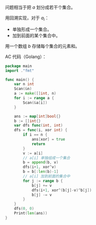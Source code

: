问题相当于把 $a$ 划分成若干个集合。

用回溯实现，对于 $a_i$：

- 单独形成一个集合。
- 加到前面的某个集合中。

用一个数组 $b$ 存储每个集合的元素和。

AC 代码（Golang）：

```go
package main
import ."fmt"

func main() {
	var n int
	Scan(&n)
	a := make([]int, n)
	for i := range a {
		Scan(&a[i])
	}

	ans := map[int]bool{}
	b := []int{}
	var dfs func(int, int)
	dfs = func(i, xor int) {
		if i == n {
			ans[xor] = true
			return
		}
		v := a[i]
		// a[i] 单独组成一个集合
		b = append(b, v)
		dfs(i+1, xor^v)
		b = b[:len(b)-1]
		// a[i] 加到前面的集合中
		for j := range b {
			b[j] += v
			dfs(i+1, xor^(b[j]-v)^b[j])
			b[j] -= v
		}
	}
	dfs(0, 0)
	Print(len(ans))
}
```
